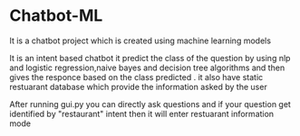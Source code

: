 # Chatbot-ML
It is a chatbot project which is created using machine learning models

It is an intent based chatbot it predict the class of the question by using nlp and logistic regression,naive bayes and decision tree algorithms and then gives the responce based on the class predicted .
it also have static restuarant database which provide the information asked by the user 

After running gui.py you can directly ask questions and if your question get identified by "restaurant" intent then it will enter restuarant information mode 

